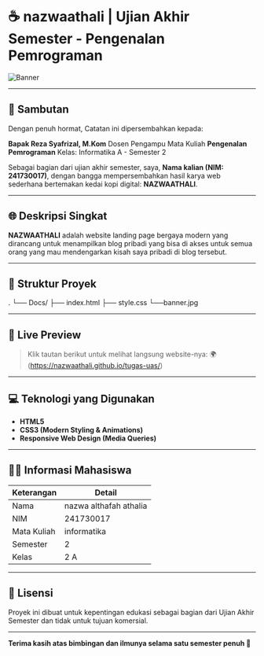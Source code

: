 # ☕ nazwaathali | Ujian Akhir Semester - Pengenalan Pemrograman

![Banner](banner.png)

---

## 🙏 Sambutan

Dengan penuh hormat, Catatan ini dipersembahkan kepada:

**Bapak Reza Syafrizal, M.Kom**
Dosen Pengampu Mata Kuliah **Pengenalan Pemrograman**
Kelas: Informatika A - Semester 2

Sebagai bagian dari ujian akhir semester, saya, **Nama kalian (NIM: 241730017)**, dengan bangga mempersembahkan hasil karya web sederhana bertemakan kedai kopi digital: **NAZWAATHALI**.

---

## 🌐 Deskripsi Singkat

**NAZWAATHALI** adalah website landing page bergaya modern yang dirancang untuk menampilkan blog pribadi yang bisa di akses untuk semua orang yang mau mendengarkan kisah saya pribadi di blog tersebut.

---

## 📁 Struktur Proyek
.
└── Docs/
    ├── index.html
    ├── style.css
    └──banner.jpg

---

## 🔗 Live Preview

> Klik tautan berikut untuk melihat langsung website-nya:
🌍(https://nazwaathali.github.io/tugas-uas/)

---

## 💻 Teknologi yang Digunakan

- **HTML5**
- **CSS3 (Modern Styling & Animations)**
- **Responsive Web Design (Media Queries)**

---

## 🧑‍🎓 Informasi Mahasiswa

| Keterangan  |         Detail         |
|-------------|------------------------|
| Nama        | nazwa althafah athalia |
| NIM         | 241730017              |
| Mata Kuliah | informatika            |
| Semester    | 2                      |
| Kelas       | 2 A                    |

---

## 📜 Lisensi

Proyek ini dibuat untuk kepentingan edukasi sebagai bagian dari Ujian Akhir Semester dan tidak untuk tujuan komersial.

---

**Terima kasih atas bimbingan dan ilmunya selama satu semester penuh 🙏**

